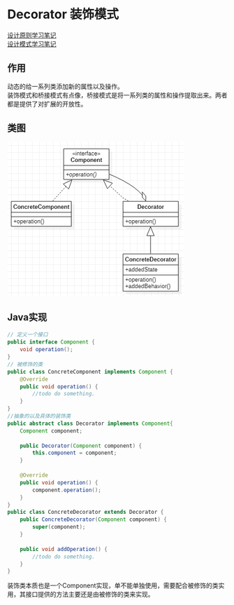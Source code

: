 # Decorator 装饰模式
[设计原则学习笔记](https://www.jianshu.com/p/f7f79adad32b)  
[设计模式学习笔记](https://www.jianshu.com/p/08bf9381697c)  
## 作用
动态的给一系列类添加新的属性以及操作。  
装饰模式和桥接模式有点像，桥接模式是将一系列类的属性和操作提取出来。两者都是提供了对扩展的开放性。
## 类图
![装饰模式](res/decorator_01.PNG)
## Java实现
```Java
// 定义一个接口
public interface Component {
    void operation();
}
// 被修饰的类
public class ConcreteComponent implements Component {
    @Override
    public void operation() {
        //todo do something.
    }
}
//抽象的以及具体的装饰类
public abstract class Decorator implements Component{
    Component component;

    public Decorator(Component component) {
        this.component = component;
    }

    @Override
    public void operation() {
        component.operation();
    }
}
public class ConcreteDecorator extends Decorator {
    public ConcreteDecorator(Component component) {
        super(component);
    }

    public void addOperation() {
        //todo do something.
    }
}
```
装饰类本质也是一个Component实现，单不能单独使用，需要配合被修饰的类实用，其接口提供的方法主要还是由被修饰的类来实现。
